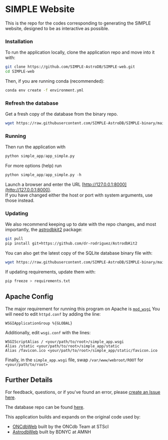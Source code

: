 # SIMPLE Website 

This is the repo for the codes corresponding to generating the SIMPLE website, designed to be as
interactive as possible.  
### Installation
To run the application locally, clone the application repo and move into it with:

```bash
git clone https://github.com/SIMPLE-AstroDB/SIMPLE-web.git
cd SIMPLE-web
```

Then, if you are running conda (recommended):
```bash
conda env create -f environment.yml
```

### Refresh the database
Get a fresh copy of the database from the binary repo.
```bash
wget https://raw.githubusercontent.com/SIMPLE-AstroDB/SIMPLE-binary/main/SIMPLE.db
```

### Running
Then run the application with   
```python 
python simple_app/app_simple.py
```
For more options (help) run
```python 
python simple_app/app_simple.py -h
```
Launch a browser and enter the URL [http://127.0.0.1:8000](http://127.0.0.1:8000).  
If you have changed either the host or port with system arguments, use those instead.  

### Updating
We also recommend keeping up to date with the repo changes, and most importantly, 
the [astrodbkit2](https://github.com/dr-rodriguez/AstrodbKit2) package:
```bash
git pull
pip install git+https://github.com/dr-rodriguez/AstrodbKit2
```
You can also get the latest copy of the SQLite database binary file with:
```bash
wget https://raw.githubusercontent.com/SIMPLE-AstroDB/SIMPLE-binary/main/SIMPLE.db
```

If updating requirements, update them with:
```bash
pip freeze > requirements.txt
```

## Apache Config
The major requirement for running this program on Apache
is [`mod_wsgi`](https://flask.palletsprojects.com/en/2.1.x/deploying/mod_wsgi/)
You will need to edit `httpd.conf` by adding the line:
```
WSGIApplicationGroup %{GLOBAL}
```
Additionally, edit `wsgi.conf` with the lines:
```
WSGIScriptAlias / <your/path/to/root>/simple_app.wsgi
Alias /static <your/path/to/root>/simple_app/static
Alias /favicon.ico <your/path/to/root>/simple_app/static/favicon.ico
```
Finally, in the `simple_app.wsgi` file, swap
`
/var/www/webroot/ROOT
`
for
`
<your/path/to/root>
`


## Further Details
For feedback, questions, or if you've found an error, 
please [create an Issue here](https://github.com/SIMPLE-AstroDB/SIMPLE-web/issues).

The database repo can be found [here](https://github.com/SIMPLE-AstroDB/SIMPLE-db).  

This application builds and expands on the original code used by:
 - [ONCdbWeb](https://github.com/ONCdb/ONCdbWeb) built by the ONCdb Team at STScI
 - [AstrodbWeb](https://github.com/dr-rodriguez/AstrodbWeb) built by BDNYC at AMNH
